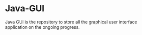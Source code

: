 # Java-GUI
Java GUI is the repository to store all the graphical user interface application on the ongoing progress.
